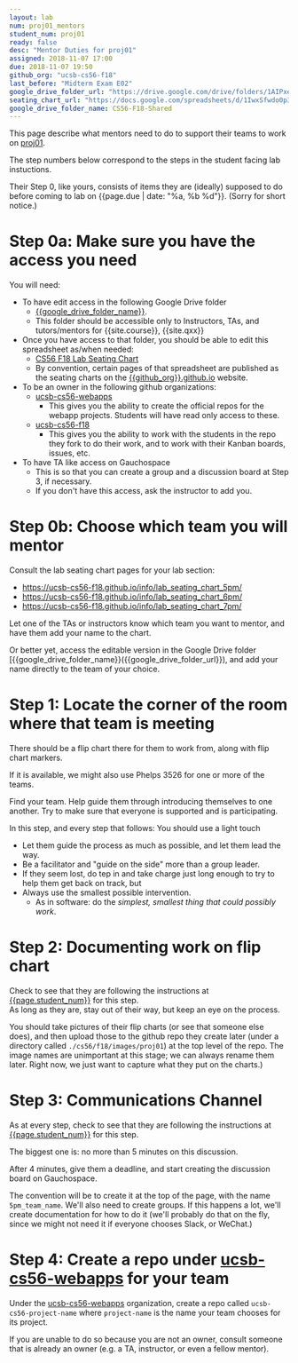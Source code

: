 ```yaml
---
layout: lab
num: proj01_mentors
student_num: proj01
ready: false
desc: "Mentor Duties for proj01"
assigned: 2018-11-07 17:00
due: 2018-11-07 19:50
github_org: "ucsb-cs56-f18"
last_before: "Midterm Exam E02"
google_drive_folder_url: "https://drive.google.com/drive/folders/1AIPxe23CNuz8ik_AHCseSw-hn-WV2IK6?usp=sharing"
seating_chart_url: "https://docs.google.com/spreadsheets/d/1IwxSfwdo0p38mooCNZpVPc2uzCRmowsLhqF8pEkaV3I/edit?usp=sharing"
google_drive_folder_name: CS56-F18-Shared
---
```


This page describe what mentors need to do to support their teams to work on [proj01](/lab/proj01/).

The step numbers below correspond to the steps in the student facing lab instuctions.

Their Step 0, like yours, consists of items they are (ideally) supposed to do before coming to lab on {{page.due | date: "%a, %b %d"}}. (Sorry for short notice.)

# Step 0a: Make sure you have the access you need

You will need:

* To have edit access in the following Google Drive folder 
   * [{{google_drive_folder_name}}]({{google_drive_folder_url}}).  
   * This folder should be accessible only to Instructors, TAs, and tutors/mentors for {{site.course}}, {{site.qxx}}
* Once you have access to that folder, you should be able to edit this spreadsheet as/when needed:
   * [CS56 F18 Lab Seating Chart](https://docs.google.com/spreadsheets/d/1IwxSfwdo0p38mooCNZpVPc2uzCRmowsLhqF8pEkaV3I/edit?usp=sharing)
   * By convention, certain pages of that spreadsheet are published as the seating charts on the [{{github_org}}.github.io](https://{{github_org}}.github.io) website.
* To be an owner in the following github organizations:
   * [ucsb-cs56-webapps](https://github.org/ucsb-cs56-webapps)
       * This gives you the ability to create the official repos for the webapp projects.  Students will have read only access to these.
   * [ucsb-cs56-f18](https://github.org/ucsb-cs56-f18)
        * This gives you the ability to work with the students in the repo they fork to do their work, and to work with their Kanban boards, issues, etc.
* To have TA like access on Gauchospace
   * This is so that you can create a group and a discussion board at Step 3, if necessary.
   * If you don't have this access, ask the instructor to add you.
    
# Step 0b: Choose which team you will mentor

Consult the lab seating chart pages for your lab section:

* https://ucsb-cs56-f18.github.io/info/lab_seating_chart_5pm/
* https://ucsb-cs56-f18.github.io/info/lab_seating_chart_6pm/
* https://ucsb-cs56-f18.github.io/info/lab_seating_chart_7pm/

Let one of the TAs or instructors know which team you want to mentor, and have them add your name to the chart.

Or better yet, access the editable version in the Google Drive folder [{{google_drive_folder_name}}({{google_drive_folder_url}}), and add your name directly to the team of your choice.

# Step 1: Locate the corner of the room where that team is meeting

There should be a flip chart there for them to work from, along with flip chart markers.

If it is available, we might also use Phelps 3526 for one or more of the teams.

Find your team.   Help guide them through introducing themselves to one another.   Try to make sure that everyone is supported and is participating.

In this step, and every step that follows: You should use a light touch
* Let them guide the process as much as possible, and let them lead the way.  
* Be a facilitator and "guide on the side" more than a group leader.  
* If they seem lost, do tep in and take charge just long enough to try to help them get back on track, but
* Always use the smallest possible intervention.
  * As in software: do the *simplest, smallest thing that could possibly work*.

# Step 2: Documenting work on flip chart

Check to see that they are following the instructions at [{{page.student_num}}](/lab/{{page.student_num}}/) for this step.  
As long as they are, stay out of their way, but keep an eye on the process.

You should take pictures of their flip charts (or see that someone else does), and then upload those to the github repo they create later (under a directory called `./cs56/f18/images/proj01`) at the top level of the repo.  The image names are unimportant at this stage; we can always rename them later.  Right now, we just want to capture what they put on the charts.)

# Step 3: Communications Channel

As at every step, check to see that they are following the instructions at [{{page.student_num}}](/lab/{{page.student_num}}/) for this step.  

The biggest one is: no more than 5 minutes on this discussion.

After 4 minutes, give them a deadline, and start creating the discussion board on Gauchospace.

The convention will be to create it at the top of the page, with the name `5pm_team_name`.  We'll also need to create groups.  If this happens a lot, we'll create documentation for how to do it (we'll probably do that on the fly, since we might not need it if everyone chooses Slack, or WeChat.)


# Step 4: Create a repo under [ucsb-cs56-webapps](https://github.com/ucsb-cs56-webapps) for your team

Under the [ucsb-cs56-webapps](https://github.com/ucsb-cs56-webapps)  organization, create a repo called `ucsb-cs56-project-name` where `project-name` is the name your team chooses for its project.

If you are unable to do so because you are not an owner, consult someone that is already an owner (e.g. a TA, instructor, or even a fellow mentor).







